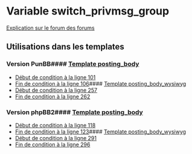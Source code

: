 # Variable switch_privmsg_group
[Explication sur le forum des forums](http://forum.forumactif.com/t294113-listing-des-variables#switch_privmsg_group)
## Utilisations dans les templates
### Version PunBB#### [Template posting_body](punbb/posting_body.md)
* [Début de condition à la ligne 101](../punbb/posting_body.tpl#L101)
* [Fin de condition à la ligne 106](../punbb/posting_body.tpl#L106)#### [Template posting_body_wysiwyg](punbb/posting_body_wysiwyg.md)
* [Début de condition à la ligne 257](../punbb/posting_body_wysiwyg.tpl#L257)
* [Fin de condition à la ligne 262](../punbb/posting_body_wysiwyg.tpl#L262)
### Version phpBB2#### [Template posting_body](subsilver/posting_body.md)
* [Début de condition à la ligne 118](../subsilver/posting_body.tpl#L118)
* [Fin de condition à la ligne 123](../subsilver/posting_body.tpl#L123)#### [Template posting_body_wysiwyg](subsilver/posting_body_wysiwyg.md)
* [Début de condition à la ligne 291](../subsilver/posting_body_wysiwyg.tpl#L291)
* [Fin de condition à la ligne 296](../subsilver/posting_body_wysiwyg.tpl#L296)